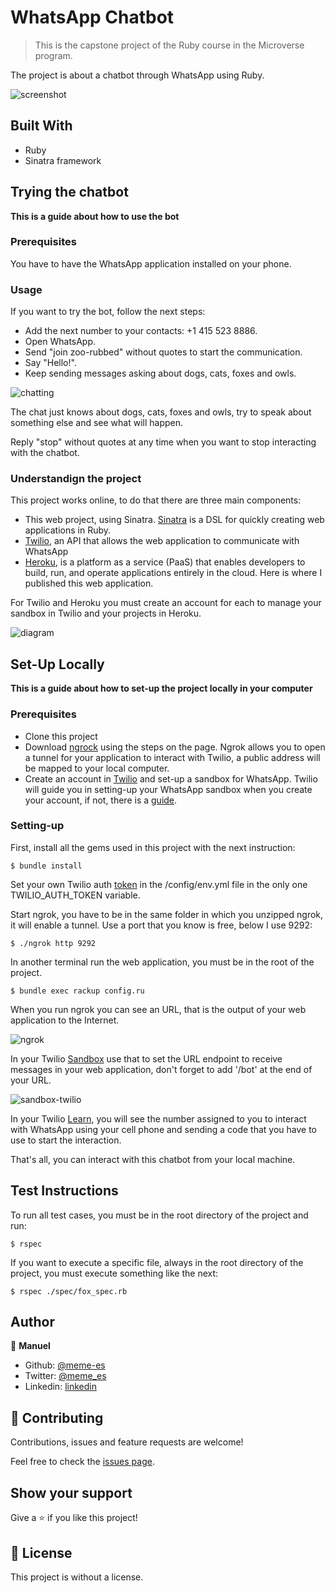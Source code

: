 # WhatsApp Chatbot

> This is the capstone project of the Ruby course in the Microverse program.

The project is about a chatbot through WhatsApp using Ruby.

![screenshot](./images/20200413-214047.png)

## Built With

- Ruby
- Sinatra framework

## Trying the chatbot

**This is a guide about how to use the bot**

### Prerequisites

You have to have the WhatsApp application installed on your phone.

### Usage

If you want to try the bot, follow the next steps:

- Add the next number to your contacts: +1 415 523 8886.
- Open WhatsApp.
- Send "join zoo-rubbed" without quotes to start the communication.
- Say "Hello!".
- Keep sending messages asking about dogs, cats, foxes and owls.

![chatting](./images/20200413-220734.png)

The chat just knows about dogs, cats, foxes and owls, try to speak about something else and see what will happen.

Reply "stop" without quotes at any time when you want to stop interacting with the chatbot.

### Understandign the project

This project works online, to do that there are three main components:

* This web project, using Sinatra. [Sinatra](http://sinatrarb.com/) is a DSL for quickly creating web applications in Ruby.
* [Twilio](https://www.twilio.com/), an API that allows the web application to communicate with WhatsApp
* [Heroku](https://www.heroku.com/), is a platform as a service (PaaS) that enables developers to build, run, and operate applications entirely in the cloud. Here is where I published this web application.

For Twilio and Heroku you must create an account for each to manage your sandbox in Twilio and your projects in Heroku.

![diagram](./images/diagram.png)

## Set-Up Locally

**This is a guide about how to set-up the project locally in your computer**

### Prerequisites

- Clone this project
- Download [ngrock](https://ngrok.com/download) using the steps on the page. Ngrok allows you to open a tunnel for your application to interact with Twilio, a public address will be mapped to your local computer.
- Create an account in [Twilio](https://www.twilio.com/) and set-up a sandbox for WhatsApp. Twilio will guide you in setting-up your WhatsApp sandbox when you create your account, if not, there is a [guide](https://www.twilio.com/whatsapp).

### Setting-up

First, install all the gems used in this project with the next instruction:

```
$ bundle install
```

Set your own Twilio auth [token](https://www.twilio.com/console) in the /config/env.yml file in the only one TWILIO_AUTH_TOKEN variable.

Start ngrok, you have to be in the same folder in which you unzipped ngrok, it will enable a tunnel. Use a port that you know is free, below I use 9292:

```
$ ./ngrok http 9292
```

In another terminal run the web application, you must be in the root of the project.

```
$ bundle exec rackup config.ru
```

When you run ngrok you can see an URL, that is the output of your web application to the Internet.

![ngrok](./images/ngrok.png)

In your Twilio [Sandbox](https://www.twilio.com/console/sms/whatsapp/sandbox) use that to set the URL endpoint to receive messages in your web application, don't forget to add '/bot' at the end of your URL.

![sandbox-twilio](./images/sandbox-twilio.png)

In your Twilio [Learn](https://www.twilio.com/console/sms/whatsapp/learn), you will see the number assigned to you to interact with WhatsApp using your cell phone and sending a code that you have to use to start the interaction.

That's all, you can interact with this chatbot from your local machine.

## Test Instructions

To run all test cases, you must be in the root directory of the project and run:

```
$ rspec
```

If you want to execute a specific file, always in the root directory of the project, you must execute something like the next:

```
$ rspec ./spec/fox_spec.rb
```

## Author

👤 **Manuel**

- Github: [@meme-es](https://github.com/meme-es)
- Twitter: [@meme_es](https://twitter.com/meme_es)
- Linkedin: [linkedin](https://www.linkedin.com/in/manuel-elias-b289a638/)

## 🤝 Contributing

Contributions, issues and feature requests are welcome!

Feel free to check the [issues page](https://github.com/meme-es/whatsapp-bot/issues).

## Show your support

Give a ⭐️ if you like this project!

## 📝 License

This project is without a license.
